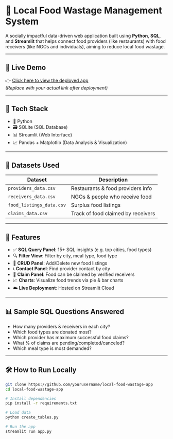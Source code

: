# 🍛 Local Food Wastage Management System

A socially impactful data-driven web application built using **Python**, **SQL**, and **Streamlit** that helps connect food providers (like restaurants) with food receivers (like NGOs and individuals), aiming to reduce local food wastage.

---

## 🚀 Live Demo
👉 [Click here to view the deployed app](https://your-deployment-link.streamlit.app)  
*(Replace with your actual link after deployment)*

---

## 🧰 Tech Stack

- 🐍 Python
- 🗃️ SQLite (SQL Database)
- 📊 Streamlit (Web Interface)
- 📈 Pandas + Matplotlib (Data Analysis & Visualization)

---

## 📂 Datasets Used

| Dataset              | Description                        |
|----------------------|------------------------------------|
| `providers_data.csv` | Restaurants & food providers info  |
| `receivers_data.csv` | NGOs & people who receive food     |
| `food_listings_data.csv` | Surplus food listings             |
| `claims_data.csv`    | Track of food claimed by receivers |

---

## 🎯 Features

- ✅ **SQL Query Panel**: 15+ SQL insights (e.g. top cities, food types)
- 🔍 **Filter View**: Filter by city, meal type, food type
- 📝 **CRUD Panel**: Add/Delete new food listings
- 📞 **Contact Panel**: Find provider contact by city
- 🛒 **Claim Panel**: Food can be claimed by verified receivers
- 📈 **Charts**: Visualize food trends via pie & bar charts
- ☁️ **Live Deployment**: Hosted on Streamlit Cloud

---

## 📊 Sample SQL Questions Answered

- How many providers & receivers in each city?
- Which food types are donated most?
- Which provider has maximum successful food claims?
- What % of claims are pending/completed/canceled?
- Which meal type is most demanded?

---

## 🛠️ How to Run Locally

```bash
git clone https://github.com/yourusername/local-food-wastage-app
cd local-food-wastage-app

# Install dependencies
pip install -r requirements.txt

# Load data
python create_tables.py

# Run the app
streamlit run app.py
